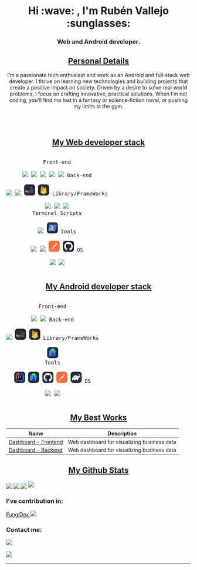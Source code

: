 <h1 align="center">Hi :wave: , I'm Rubén Vallejo :sunglasses: </h1>
<h3 align="center">Web and Android developer.</h3>
<h2 align="center"><u>Personal Details</u></h2>
<p align="center">
  I’m a passionate tech enthusiast and work as an Android and full‑stack web developer.  
  I thrive on learning new technologies and building projects that create a positive impact on society.  
  Driven by a desire to solve real‑world problems, I focus on crafting innovative, practical solutions.  
  When I’m not coding, you’ll find me lost in a fantasy or science‑fiction novel, or pushing my limits at the gym.
</p>

<br>
<br>
<h2 align="center"><u>My Web developer stack</u></h2>
<p style="display: inline-block;" align="center">
  <kbd>
    <kbd>Front-end</kbd>
    <br>
    <br>
    <img width="30px" src="https://cdn.jsdelivr.net/gh/devicons/devicon/icons/javascript/javascript-original.svg" />
    <img width="30px" src="https://cdn.jsdelivr.net/gh/devicons/devicon/icons/typescript/typescript-original.svg" />
    <img width="30px" src="https://cdn.jsdelivr.net/gh/devicons/devicon/icons/html5/html5-original.svg" /> 
    <img width="30px" src="https://cdn.jsdelivr.net/gh/devicons/devicon/icons/css3/css3-plain.svg" /> 
    <img width="30px" src="https://cdn.jsdelivr.net/gh/devicons/devicon/icons/sass/sass-original.svg" /> 
    
  </kbd>
  <kbd>
    <kbd>Back-end</kbd>
    <br>
    <br>
    <img width="30px" src="https://cdn.jsdelivr.net/gh/devicons/devicon/icons/typescript/typescript-original.svg" />
    <img width="30px" src="https://cdn.jsdelivr.net/gh/devicons/devicon/icons/nodejs/nodejs-original.svg" />
    <img width="30px" src="https://github.com/tandpfun/skill-icons/blob/main/icons/MySQL-Dark.svg" />
    <img width="30px" src="https://github.com/tandpfun/skill-icons/raw/main/icons/Firebase-Dark.svg" />
    
   
  </kbd>
  <kbd>
    <kbd>Library/FrameWorks</kbd>
    <br>
    <br>
    <img width="30px" src="https://cdn.jsdelivr.net/gh/devicons/devicon/icons/angular/angular-original.svg" />
    <img width="30px" src="https://cdn.jsdelivr.net/gh/devicons/devicon/icons/nodejs/nodejs-original.svg" />
    <img width="30px" src="https://cdn.jsdelivr.net/gh/devicons/devicon/icons/nestjs/nestjs-original.svg" />
  </kbd>
  <br>
  <kbd>
    <kbd>Terminal Scripts</kbd>
    <br>
    <br>
   <img width="30px" src="https://github.com/tandpfun/skill-icons/raw/main/icons/Npm-Dark.svg" />
   <img width="30px" src="https://github.com/tandpfun/skill-icons/raw/main/icons/Powershell-Dark.svg" />
   
  </kbd>
  <kbd>
    <kbd>Tools</kbd>
    <br>
    <br>
    <img width="30px" src="https://cdn.jsdelivr.net/gh/devicons/devicon/icons/vscode/vscode-original.svg" />
    <img width="30px" src="https://github.com/termux/termux-app/raw/master/app/src/main/res/mipmap-xxxhdpi/ic_launcher.png" />
   <img width="30px" src="https://github.com/tandpfun/skill-icons/blob/main/icons/Postman.svg" />
   <img width="30px" src="https://github.com/tandpfun/skill-icons/raw/main/icons/Github-Dark.svg" />
  </kbd>
  <kbd>
    <kbd>OS</kbd>
    <br>
    <br>
    <img width="30px" src="https://cdn.jsdelivr.net/gh/devicons/devicon/icons/android/android-original.svg" />
    <img width="30px" src="https://cdn.jsdelivr.net/gh/devicons/devicon/icons/windows11/windows11-original.svg" />
  </kbd>
</p>

<br>
<h2 align="center"><u>My Android developer stack</u></h2>
<p style="display: inline-block;" align="center">
  <kbd>
    <kbd>Front-end</kbd>
    <br>
    <br>
    <img width="30px" src="https://cdn.jsdelivr.net/gh/devicons/devicon/icons/kotlin/kotlin-original.svg" />
    <img width="30px" src="https://cdn.jsdelivr.net/gh/devicons/devicon/icons/java/java-original.svg" />
    
  </kbd>
  <kbd>
    <kbd>Back-end</kbd>
    <br>
    <br>
    <img width="30px" src="https://cdn.jsdelivr.net/gh/devicons/devicon/icons/ktor/ktor-original.svg" />
    <img width="30px" src="https://github.com/tandpfun/skill-icons/blob/main/icons/MySQL-Dark.svg" />
    <img width="30px" src="https://github.com/tandpfun/skill-icons/raw/main/icons/Firebase-Dark.svg" />
  </kbd>
  <kbd>
    <kbd>Library/FrameWorks</kbd>
    <br>
    <br>
    <img width="30px" src="https://github.com/tandpfun/skill-icons/raw/main/icons/AndroidStudio-Dark.svg" />
  </kbd>
  <br>
  
  <kbd>
    <kbd>Tools</kbd>
    <br>
    <br>
    <img width="30px" src="https://github.com/tandpfun/skill-icons/raw/main/icons/Idea-Dark.svg" />
    <img width="30px" src="https://github.com/tandpfun/skill-icons/raw/main/icons/AndroidStudio-Dark.svg" />
    <img width="30px" src="https://github.com/tandpfun/skill-icons/raw/main/icons/Github-Dark.svg" />
    <img width="30px" src="https://github.com/tandpfun/skill-icons/blob/main/icons/Postman.svg" />
    <img width="30px" src="https://github.com/tandpfun/skill-icons/raw/main/icons/Gradle-Dark.svg" />
   
  </kbd>
  <kbd>
    <kbd>OS</kbd>
    <br>
    <br>
    <img width="30px" src="https://cdn.jsdelivr.net/gh/devicons/devicon/icons/android/android-original.svg" />
    <img width="30px" src="https://cdn.jsdelivr.net/gh/devicons/devicon/icons/windows11/windows11-original.svg" />
  </kbd>
</p>

<br>
<h2 align="center"><u>My Best Works</u></h2>

| Name                  | Description                                                |
| ---------------------------------|--------------------------------------------------------------- |
| [Dashboard - Frontend](https://github.com/Zenith-FCT/data-clients-frontend)            |   Web dashboard for visualizing business data           |
| [Dashboard - Backend](https://github.com/Zenith-FCT/croxdata-api)            |   Web dashboard for visualizing business data           |


<h2 align="center"><u>My Github Stats</u></h2>
<p>
<img align="center" src="https://github-readme-stats.vercel.app/api/top-langs/?username=Rubenvalleho&layout=compact&bg_color=0,73FA79,73FDFF,7A81FF&theme=graywhite&langs_count=10">
<img align="center" src="https://github-readme-stats.vercel.app/api?username=Rubenvalleho&count_private=true&show_icons=trueline_height=21&bg_color=0,EC6C6C,FFD479,FFFC79,73FA79&theme=graywhite">	
<img align="center" src="https://github-readme-streak-stats.herokuapp.com/?user=Rubenvalleho&theme=dracula">

<img src="https://github-profile-trophy.vercel.app/?username=Rubenvalleho&theme=onedark&title=MultiLanguage,Stars,Commit,Followers,Repo,PR">
</p>

### I've contribution in:

<a href="https://github.com/iesalonsodemadrigal/android-fungidex">FungiDex  <img src="https://img.shields.io/github/stars/htr-tech/zphisher.svg?style=social&label=Star&maxAge=2592000"> </a>

### Contact me:

<a href="https://github.com/Rubenvalleho" target="_blank"><img src="https://img.shields.io/badge/Github-Rubenvalleho-green?style=for-the-badge&logo=github"></a>

<a href="mailto:ruben.vallejo.jara@gmail.com" target="_blank"><img src="https://img.shields.io/badge/Email-ruben.vallejo.jara@gmail.com-teal?style=for-the-badge&logo=gmail"></a>

------

<!--
**Rubenvalleho/Rubenvalleho** is a ✨ _special_ ✨ repository because its `README.md` (this file) appears on your GitHub profile.

Here are some ideas to get you started:

- 🔭 I’m currently working on ...
- 🌱 I’m currently learning ...
- 👯 I’m looking to collaborate on ...
- 🤔 I’m looking for help with ...
- 💬 Ask me about ...
- 📫 How to reach me: ...
- 😄 Pronouns: ...
- ⚡ Fun fact: ...
-->
